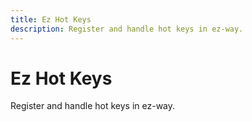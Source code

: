 ```yaml
---
title: Ez Hot Keys
description: Register and handle hot keys in ez-way.
---
```


# Ez Hot Keys

Register and handle hot keys in ez-way.
